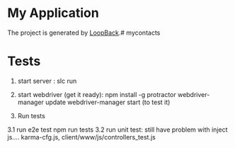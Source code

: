 # My Application

The project is generated by [LoopBack](http://loopback.io).# mycontacts


# Tests
1. start server : slc run

2. start webdriver (get it ready):
npm install -g protractor
webdriver-manager update
webdriver-manager start (to test it)
3. Run tests

3.1 run e2e test
 npm run tests
3.2
 run unit test: still have problem with inject js....
 karma-cfg.js, client/www/js/controllers_test.js
